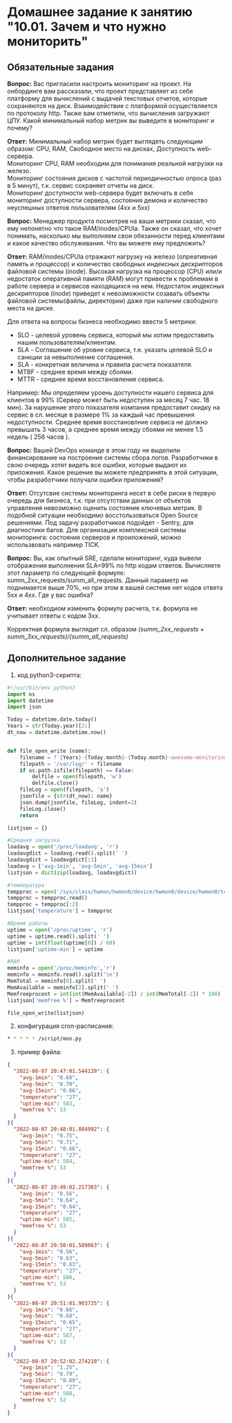 # Домашнее задание к занятию "10.01. Зачем и что нужно мониторить"

## Обязательные задания

**Вопрос:** Вас пригласили настроить мониторинг на проект. На онбординге вам рассказали, что проект представляет из себя платформу для вычислений с выдачей текстовых отчетов, которые сохраняются на диск. Взаимодействие с платформой осуществляется по протоколу http. Также вам отметили, что вычисления загружают ЦПУ. Какой минимальный набор метрик вы выведите в мониторинг и почему?

**Ответ:** Минимальный набор метрик будет выглядеть следующим образом: CPU, RAM, Свободное место на дисках, Доступность web-сервера.  
Мониторинг CPU, RAM необходим для понимания реальной нагрузки на железо.   
Мониторинг состояния дисков с частотой периодичностью опроса (раз в 5 минут), т.к. сервис сохраняет отчеты на диск.   
Мониторинг доступности web-сервера будет включать в себя мониторинг доступности сервера, состояния демона и количество неуспешных ответов пользователям (4хх и 5хх)

**Вопрос:** Менеджер продукта посмотрев на ваши метрики сказал, что ему непонятно что такое RAM/inodes/CPUla. Также он сказал, что хочет понимать, насколько мы выполняем свои обязанности перед клиентами и какое качество обслуживания. Что вы можете ему предложить?

**Ответ:** 
RAM/inodes/CPUla отражают нагрузку на железо (опреативная память и процессор) и количество свободных индексных дескрипторов файловой системы (inode).
Высокая нагрузка на процессор (CPU) или/и недостаток оперативной памяти (RAM) могут привести к проблемам в работе сервера и сервисов находящихся на нем. Недостаток индексных дескрипторов (inode) приведет к невозможности созавать объекты файловой системы(файлы, директории) даже при наличии свободного места на диске.  
 
Для ответа на вопросы бизнеса необходимо ввести 5 метрики:
* SLO - целевой уровень сервиса, который мы хотим предоставить нашим пользователям/клиентам.
* SLA - Соглашение об уровне сервиса, т.е. указать целевой SLO и санкции за невыполнение соглашения. 
* SLA - конкретная величина и правила расчета показателя. 
* MTBF - среднее время между сбоями.
* MTTR - среднее время восстановления сервиса.

Например: Мы определяем уроень доступности нашего сервиса для клиентов в 99% (Сервер может быть недоступен за месяц 7 час. 18 мин). За нарушение этого показателя компания предоставит скидку на сервис в сл. месяце в размере 1% за каждый час превышения недоступности. Среднее время восстановлние сервиса не должно превышать 3 часов, а среднее время между сбоями не менее 1.5 недель ( 256 часов ). 

**Вопрос:**  Вашей DevOps команде в этом году не выделили финансирование на построение системы сбора логов. Разработчики в свою очередь хотят видеть все ошибки, которые выдают их приложения. Какое решение вы можете предпринять в этой ситуации, чтобы разработчики получали ошибки приложения?

**Ответ:** Отсутсвие системы мониторинга несет в себе риски в первую очередь для бизнеса, т.к. при отсутствии данных от объектов управления невозможно оценить состояние ключевых метрик. В подобной ситуации необходимо восстользоваться Open Source решениями. Под задачу разработчиков подойдет - Sentry, для диагностики багов. Для организации комплексной системы мониторинга: состояния серверов и проиложений, можно использвовать например TICK.  

**Вопрос:**  Вы, как опытный SRE, сделали мониторинг, куда вывели отображения выполнения SLA=99% по http кодам ответов. Вычисляете этот параметр по следующей формуле: summ_2xx_requests/summ_all_requests. Данный параметр не поднимается выше 70%, но при этом в вашей системе нет кодов ответа 5xx и 4xx. Где у вас ошибка?


**Ответ:** необходиом изменить формулу расчета, т.к. формула не учитывает ответы с кодом 3хх. 

Корректная формула выглядит сл. образом _(summ_2xx_requests + summ_3xx_requests)/(summ_all_requests)_

## Дополнительное задание

1. код python3-скрипта:

```py
#!/usr/bin/env python3
import os
import datetime
import json

Today = datetime.date.today()
Years = str(Today.year)[2:]
dt_now = datetime.datetime.now()


def file_open_write (name):
    filename = f'{Years}-{Today.month}-{Today.month}-awesome-monitoring.log'
    filepath = '/var/log/' + filename
    if os.path.isfile(filepath) == False:
        delfile = open(filepath, 'w')
        delfile.close()
    fileLog = open(filepath, 'a')
    jsonfile = {str(dt_now): name}
    json.dump(jsonfile, fileLog, indent=2)
    fileLog.close()
    return

listjson = {}

#Средняя загрузка
loadavg = open('/proc/loadavg', 'r')
loadavgdict = loadavg.read().split(' ')
loadavgdict = loadavgdict[:3]
loadavg = ['avg-1min', 'avg-5min', 'avg-15min']
listjson = dict(zip(loadavg, loadavgdict))

#температура
tempproc = open('/sys/class/hwmon/hwmon0/device/hwmon0/device/hwmon0/temp1_input', 'r')
tempproc = tempproc.read()
tempproc = tempproc[:2]
listjson['temperature'] = tempproc

#Время работы 
uptime = open('/proc/uptime', 'r') 
uptime = uptime.read().split(' ')
uptime = int(float(uptime[0]) / 60)
listjson['uptime-min'] = uptime

#RAM
meminfo = open('/proc/meminfo','r')
meminfo = meminfo.read().split('\n')
MemTotal = meminfo[0].split(' ')
MemAvailable = meminfo[2].split(' ')
Memfreeprocent = int(int(MemAvailable[-2]) / int(MemTotal[-2]) * 100)
listjson['memfree %'] = Memfreeprocent

file_open_write(listjson)

```
2. конфигурация cron-расписания:

```bash
* * * * * /script/mon.py
```

3. пример файла:

```json
{
  "2022-08-07 20:47:01.544139": {
    "avg-1min": "0.68",
    "avg-5min": "0.70",
    "avg-15min": "0.66",
    "temperature": "27",
    "uptime-min": 583,
    "memfree %": 53
  }
}{
  "2022-08-07 20:48:01.884992": {
    "avg-1min": "0.75",
    "avg-5min": "0.71",
    "avg-15min": "0.66",
    "temperature": "27",
    "uptime-min": 584,
    "memfree %": 53
  }
}{
  "2022-08-07 20:49:02.217303": {
    "avg-1min": "0.56",
    "avg-5min": "0.64",
    "avg-15min": "0.64",
    "temperature": "27",
    "uptime-min": 585,
    "memfree %": 53
  }
}{
  "2022-08-07 20:50:01.589663": {
    "avg-1min": "0.56",
    "avg-5min": "0.63",
    "avg-15min": "0.63",
    "temperature": "27",
    "uptime-min": 586,
    "memfree %": 53
  }
}{
  "2022-08-07 20:51:01.903735": {
    "avg-1min": "0.66",
    "avg-5min": "0.68",
    "avg-15min": "0.65",
    "temperature": "27",
    "uptime-min": 587,
    "memfree %": 53
  }
}{
  "2022-08-07 20:52:02.274210": {
    "avg-1min": "1.25",
    "avg-5min": "0.79",
    "avg-15min": "0.69",
    "temperature": "27",
    "uptime-min": 588,
    "memfree %": 52
  }
}
```